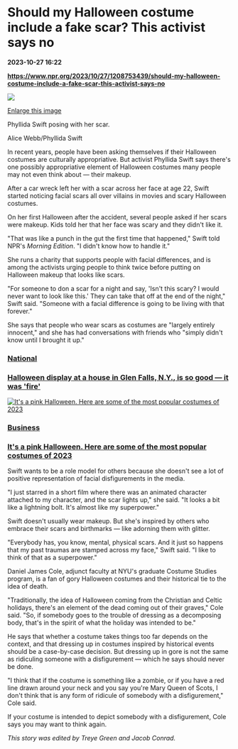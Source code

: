 # Should my Halloween costume include a fake scar? This activist says no

**2023-10-27 16:22**

**https://www.npr.org/2023/10/27/1208753439/should-my-halloween-costume-include-a-fake-scar-this-activist-says-no**

 ![](https://media.npr.org/assets/img/2023/10/26/halloween-triptych-1_wide-827e4f26885eb911ef58de7b79b43ac6b0f5c06a-s1100-c50.jpg) 

[Enlarge this image](https://media.npr.org/assets/img/2023/10/26/halloween-triptych-1_wide-827e4f26885eb911ef58de7b79b43ac6b0f5c06a-s1200.jpg)

Phyllida Swift posing with her scar.

Alice Webb/Phyllida Swift

In recent years, people have been asking themselves if their Halloween costumes are culturally appropriative. But activist Phyllida Swift says there's one possibly appropriative element of Halloween costumes many people may not even think about — their makeup.

After a car wreck left her with a scar across her face at age 22, Swift started noticing facial scars all over villains in movies and scary Halloween costumes.

On her first Halloween after the accident, several people asked if her scars were makeup. Kids told her that her face was scary and they didn't like it.

"That was like a punch in the gut the first time that happened," Swift told NPR's _Morning Edition_. "I didn't know how to handle it."

She runs a charity that supports people with facial differences, and is among the activists urging people to think twice before putting on Halloween makeup that looks like scars.

"For someone to don a scar for a night and say, 'Isn't this scary? I would never want to look like this.' They can take that off at the end of the night," Swift said. "Someone with a facial difference is going to be living with that forever."

She says that people who wear scars as costumes are "largely entirely innocent," and she has had conversations with friends who "simply didn't know until I brought it up."

### [National](https://www.npr.org/sections/national/)

### [Halloween display at a house in Glen Falls, N.Y., is so good — it was 'fire'](https://www.npr.org/2023/10/06/1204098171/halloween-display-at-a-house-in-glen-falls-n-y-is-so-good-it-was-fire)

[![It's a pink Halloween. Here are some of the most popular costumes of 2023](https://media.npr.org/assets/img/2023/10/17/gettyimages-1258158164_sq-7c48bf60a514733a6e85f1d053c1a0533fb8a818-s100-c15.jpg)](https://www.npr.org/2023/10/18/1206356916/its-a-pink-halloween-here-are-some-of-the-most-popular-costumes-of-2023)

### [Business](https://www.npr.org/sections/business/)

### [It's a pink Halloween. Here are some of the most popular costumes of 2023](https://www.npr.org/2023/10/18/1206356916/its-a-pink-halloween-here-are-some-of-the-most-popular-costumes-of-2023)

Swift wants to be a role model for others because she doesn't see a lot of positive representation of facial disfigurements in the media.

"I just starred in a short film where there was an animated character attached to my character, and the scar lights up," she said. "It looks a bit like a lightning bolt. It's almost like my superpower."

Swift doesn't usually wear makeup. But she's inspired by others who embrace their scars and birthmarks — like adorning them with glitter.

"Everybody has, you know, mental, physical scars. And it just so happens that my past traumas are stamped across my face," Swift said. "I like to think of that as a superpower."

Daniel James Cole, adjunct faculty at NYU's graduate Costume Studies program, is a fan of gory Halloween costumes and their historical tie to the idea of death.

"Traditionally, the idea of Halloween coming from the Christian and Celtic holidays, there's an element of the dead coming out of their graves," Cole said. "So, if somebody goes to the trouble of dressing as a decomposing body, that's in the spirit of what the holiday was intended to be."

He says that whether a costume takes things too far depends on the context, and that dressing up in costumes inspired by historical events should be a case-by-case decision. But dressing up in gore is not the same as ridiculing someone with a disfigurement — which he says should never be done.

"I think that if the costume is something like a zombie, or if you have a red line drawn around your neck and you say you're Mary Queen of Scots, I don't think that is any form of ridicule of somebody with a disfigurement," Cole said.

If your costume is intended to depict somebody with a disfigurement, Cole says you may want to think again.

_This story was edited by Treye Green and Jacob Conrad._
